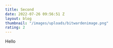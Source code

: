 ```yaml
---
title: Second
date: 2022-07-26 09:56:51 Z
layout: blog
thumbnail: "/images/uploads/bitwardenimage.png"
rating: 2
---
```


Hello
